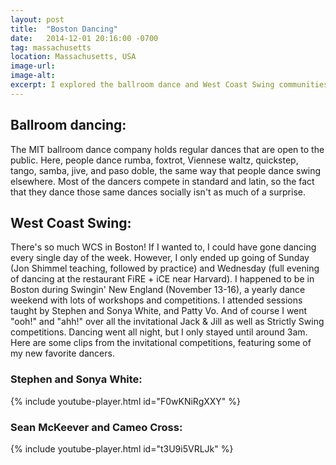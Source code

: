 ```yaml
---
layout: post
title:  "Boston Dancing"
date:   2014-12-01 20:16:00 -0700
tag: massachusetts
location: Massachusetts, USA
image-url:
image-alt:
excerpt: I explored the ballroom dance and West Coast Swing communities in Boston.
---
```

## Ballroom dancing:

The MIT ballroom dance company holds regular dances that are open to the public. Here, people dance rumba, foxtrot, Viennese waltz, quickstep, tango, samba, jive, and paso doble, the same way that people dance swing elsewhere. Most of the dancers compete in standard and latin, so the fact that they dance those same dances socially isn't as much of a surprise.

## West Coast Swing:

There's so much WCS in Boston! If I wanted to, I could have gone dancing every single day of the week. However, I only ended up going of Sunday (Jon Shimmel teaching, followed by practice) and Wednesday (full evening of dancing at the restaurant FiRE + iCE near Harvard).
I happened to be in Boston during Swingin' New England (November 13-16), a yearly dance weekend with lots of workshops and competitions. I attended sessions taught by Stephen and Sonya White, and Patty Vo. And of course I went "ooh!" and "ahh!" over all the invitational Jack & Jill as well as Strictly Swing competitions. Dancing went all night, but I only stayed until around 3am. Here are some clips from the invitational competitions, featuring some of my new favorite dancers.

### Stephen and Sonya White:

{% include youtube-player.html id="F0wKNiRgXXY" %}

### Sean McKeever and Cameo Cross:

{% include youtube-player.html id="t3U9i5VRLJk" %}
